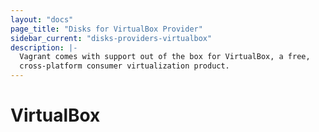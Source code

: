 ```yaml
---
layout: "docs"
page_title: "Disks for VirtualBox Provider"
sidebar_current: "disks-providers-virtualbox"
description: |-
  Vagrant comes with support out of the box for VirtualBox, a free,
  cross-platform consumer virtualization product.
---
```


# VirtualBox



